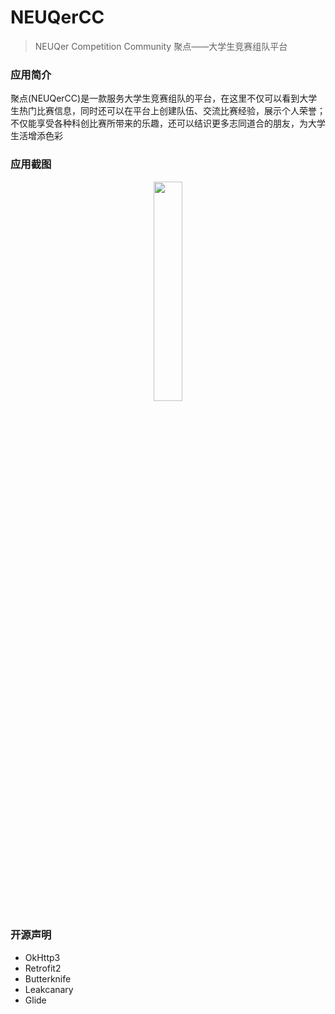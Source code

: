# NEUQerCC

> NEUQer Competition Community 聚点——大学生竞赛组队平台

### 应用简介

聚点(NEUQerCC)是一款服务大学生竞赛组队的平台，在这里不仅可以看到大学生热门比赛信息，同时还可以在平台上创建队伍、交流比赛经验，展示个人荣誉；不仅能享受各种科创比赛所带来的乐趣，还可以结识更多志同道合的朋友，为大学生活增添色彩

### 应用截图

<div align=center>
<img width="30%" height="30%" src="http://p0y1qzu73.bkt.clouddn.com/18-5-29/14297590.jpg"/>
</div>

### 开源声明

+ OkHttp3
+ Retrofit2
+ Butterknife
+ Leakcanary
+ Glide